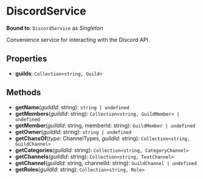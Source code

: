 # DiscordService

**Bound to**: `DiscordService` as *Singleton*

Convenience service for interacting with the Discord API.

## Properties

- **guilds**: `Collection<string, Guild>`

## Methods

- **getName**(*guildId*: string): `string | undefined`
- **getMembers**(*guildId*: string): `Collection<string, GuildMember> | undefined`
- **getMember**(*guildId*: string, memberId: string): `GuildMember | undefined`
- **getOwner**(*guildId*: string): `string | undefined`
- **getChansOf**(*type*: ChannelTypes, *guildId*: string): `Collection<string, GuildChannel>`
- **getCategories**(*guildId*: string): `Collection<string, CategoryChannel>`
- **getChannels**(*guildId*: string): `Collection<string, TextChannel>`
- **getChannel**(*guildId*: string, channelId: string): `GuildChannel | undefined`
- **getRoles**(*guildId*: string): `Collection<string, Role>`
